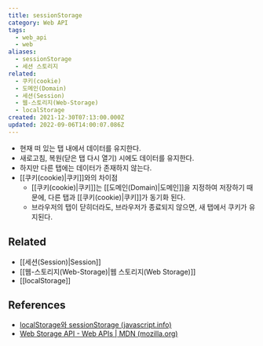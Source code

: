 ```yaml
---
title: sessionStorage
category: Web API
tags:
  - web_api
  - web
aliases:
  - sessionStorage
  - 세션 스토리지
related:
  - 쿠키(cookie)
  - 도메인(Domain)
  - 세션(Session)
  - 웹-스토리지(Web-Storage)
  - localStorage
created: 2021-12-30T07:13:00.000Z
updated: 2022-09-06T14:00:07.086Z
---
```


- 현재 떠 있는 탭 내에서 데이터를 유지한다.
- 새로고침, 복원(닫은 탭 다시 열기) 시에도 데이터를 유지한다.
- 하지만 다른 탭에는 데이터가 존재하지 않는다.
- [[쿠키(cookie)|쿠키]]와의 차이점
  - [[쿠키(cookie)|쿠키]]는 [[도메인(Domain)|도메인]]을 지정하여 저장하기 때문에, 다른 탭과 [[쿠키(cookie)|쿠키]]가 동기화 된다.
  - 브라우저의 탭이 닫히더라도, 브라우저가 종료되지 않으면, 새 탭에서 쿠키가 유지된다.

## Related

- [[세션(Session)|Session]]
- [[웹-스토리지(Web-Storage)|웹 스토리지(Web Storage)]]
- [[localStorage]]

## References

- [localStorage와 sessionStorage (javascript.info)](https://ko.javascript.info/localstorage)
- [Web Storage API - Web APIs | MDN (mozilla.org)](https://developer.mozilla.org/en-US/docs/Web/API/Web_Storage_API)
